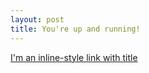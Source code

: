 ```yaml
---
layout: post
title: You're up and running!
---
```


[I'm an inline-style link with title](Vaibhav2001.github.io/_posts/post1.md)
